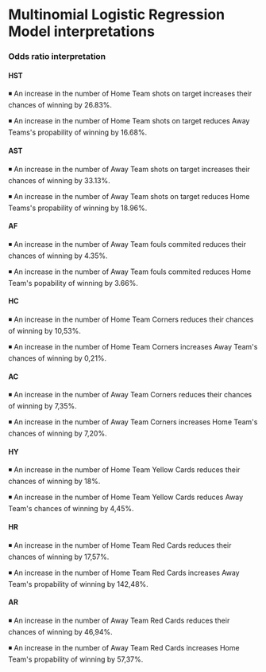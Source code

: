 # Multinomial Logistic Regression Model interpretations

### Odds ratio interpretation

#### HST
◾ An increase in the number of Home Team shots on target  increases their chances of winning by 26.83%.

◾ An increase in the number of Home Team shots on target  reduces Away Teams's propability of winning by 16.68%.

#### AST
◾ An increase in the number of Away Team shots on target  increases their chances of winning by 33.13%.

◾ An increase in the number of Away Team shots on target  reduces Home Teams's propability of winning by 18.96%.

#### AF
◾ An increase in the number of Away Team fouls commited reduces their chances of winning by 4.35%.

◾ An increase in the number of Away Team fouls commited reduces Home Team's popability of winning by 3.66%.

#### HC
◾ An increase in the number of Home Team Corners reduces their chances of winning by 10,53%.

◾ An increase in the number of Home Team Corners increases Away Team's chances of winning by 0,21%.

#### AC
◾ An increase in the number of Away Team Corners reduces their chances of winning by 7,35%.

◾ An increase in the number of Away Team Corners increases Home Team's chances of winning by 7,20%.

#### HY
◾ An increase in the number of Home Team Yellow Cards reduces their chances of winning by 18%.

◾ An increase in the number of Home Team Yellow Cards reduces Away Team's chances of winning by 4,45%.

#### HR
◾ An increase in the number of Home Team Red Cards reduces their chances of winning by 17,57%.

◾ An increase in the number of Home Team Red Cards increases Away Team's propability of winning by 142,48%.

#### AR
◾ An increase in the number of Away Team Red Cards reduces their chances of winning by 46,94%.

◾ An increase in the number of Away Team Red Cards increases Home Team's propability of winning by 57,37%.